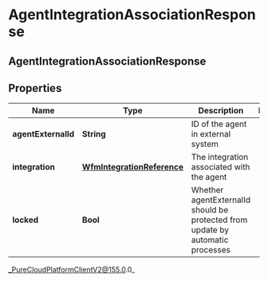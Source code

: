 # AgentIntegrationAssociationResponse

## AgentIntegrationAssociationResponse

## Properties

|Name | Type | Description | Notes|
|------------ | ------------- | ------------- | -------------|
| **agentExternalId** | **String** | ID of the agent in external system | |
| **integration** | [**WfmIntegrationReference**](WfmIntegrationReference) | The integration associated with the agent | |
| **locked** | **Bool** | Whether agentExternalId should be protected from update by automatic processes | |



_PureCloudPlatformClientV2@155.0.0_
